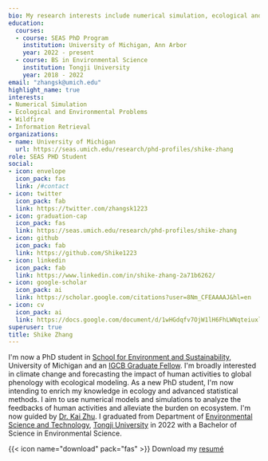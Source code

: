 ```yaml
---
bio: My research interests include numerical simulation, ecological and environmental problems.
education:
  courses:
  - course: SEAS PhD Program
    institution: University of Michigan, Ann Arbor
    year: 2022 - present
  - course: BS in Environmental Science
    institution: Tongji University
    year: 2018 - 2022
email: "zhangsk@umich.edu"
highlight_name: true
interests:
- Numerical Simulation
- Ecological and Environmental Problems
- Wildfire
- Information Retrieval
organizations:
- name: University of Michigan
  url: https://seas.umich.edu/research/phd-profiles/shike-zhang
role: SEAS PHD Student
social:
- icon: envelope
  icon_pack: fas
  link: /#contact
- icon: twitter
  icon_pack: fab
  link: https://twitter.com/zhangsk1223
- icon: graduation-cap
  icon_pack: fas
  link: https://seas.umich.edu/research/phd-profiles/shike-zhang
- icon: github
  icon_pack: fab
  link: https://github.com/Shike1223
- icon: linkedin
  icon_pack: fab
  link: https://www.linkedin.com/in/shike-zhang-2a71b6262/
- icon: google-scholar
  icon_pack: ai
  link: https://scholar.google.com/citations?user=8Nm_CFEAAAAJ&hl=en
- icon: cv
  icon_pack: ai
  link: https://docs.google.com/document/d/1wHGdqfv7OjW1lH6FhLWNqteiuxlsKP7e/edit#
superuser: true
title: Shike Zhang
---
```


I'm now a PhD student in [School for Environment and Sustainability](https://seas.umich.edu/), University of Michigan and an [IGCB Graduate Fellow](https://seas.umich.edu/globalchangebiology/people). I'm broadly interested in climate change and forecasting the impact of human activities to global phenology with ecological modeling. As a new PhD student, I'm now intending to enrich my knowledge in ecology and advanced statistical methods. I aim to use numerical models and simulations to analyze the feedbacks of human activities and alleviate the burden on ecosystem. I'm now guided by [Dr. Kai Zhu](https://zhulab.seas.umich.edu/). I graduated from Department of [Environmental Science and Technology](https://sese.tongji.edu.cn/), [Tongji University](https://www.tongji.edu.cn/) in 2022 with a Bachelor of Science in Environmental Science.

{{< icon name="download" pack="fas" >}} Download my [resumé](https://docs.google.com/document/d/1wHGdqfv7OjW1lH6FhLWNqteiuxlsKP7e/edit?usp=sharing&ouid=101027145709429142519&rtpof=true&sd=true)
